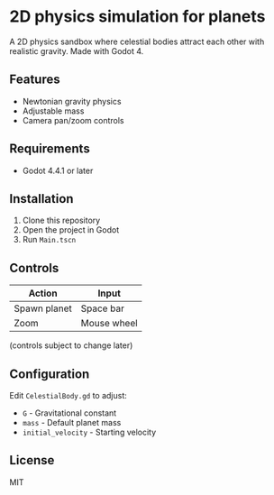 # 2D physics simulation for planets

A 2D physics sandbox where celestial bodies attract each other with realistic gravity. Made with Godot 4.

## Features
- Newtonian gravity physics
- Adjustable mass
- Camera pan/zoom controls

## Requirements
- Godot 4.4.1 or later

## Installation
1. Clone this repository
2. Open the project in Godot
3. Run `Main.tscn`

## Controls
| Action | Input             |
|--------|-------------------|
| Spawn planet | Space bar         |
| Zoom | Mouse wheel       |

(controls subject to change later)

## Configuration
Edit `CelestialBody.gd` to adjust:
- `G` - Gravitational constant
- `mass` - Default planet mass
- `initial_velocity` - Starting velocity

## License
MIT
